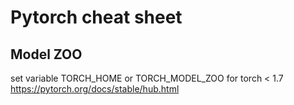 # Pytorch cheat sheet
## Model ZOO 
set variable TORCH_HOME
or TORCH_MODEL_ZOO for torch < 1.7
https://pytorch.org/docs/stable/hub.html
